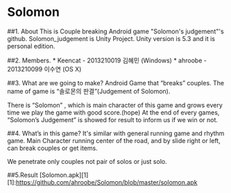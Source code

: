 # Solomon
##1. About
This is Couple breaking Android game "Solomon's judgement"'s github.
Solomon_judgement is Unity Project. 
Unity version is 5.3 and it is personal edition.

##2. Members.
    * Keencat - 2013210019 김혜민 (Windows)
    * ahroobe - 2013210099 이수연 (OS X)

##3. What are we going to make?
  Android Game that “breaks” couples. The name of game is “솔로몬의 판결”(Judgement of Solomon).  

  There is “Solomon” , which is main character of this game and grows every time we play the game with good score.(hope) At the end of every games, “Solomon’s Judgement” is showed for result to inform us if we win or not.

##4. What’s in this game?
  It's similar with general running game and rhythm game. Main Character running center of the road, and by slide right or left, can break couples or get items.
  
  We penetrate only couples not pair of solos or just solo. 

##5.Result
[Solomon.apk][1]
[1]:https://github.com/ahroobe/Solomon/blob/master/solomon.apk
